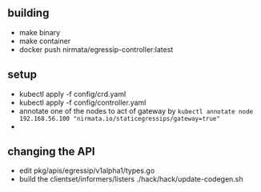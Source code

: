 
## building

- make binary
- make container
- docker push nirmata/egressip-controller:latest 

## setup

- kubectl apply -f config/crd.yaml
- kubectl apply -f config/controller.yaml
- annotate one of the nodes to act of gateway by `kubectl annotate node 192.168.56.100 "nirmata.io/staticegressips/gateway=true"`
-
## changing the API

- edit pkg/apis/egressip/v1alpha1/types.go 
- build the clientset/informers/listers ./hack/hack/update-codegen.sh

